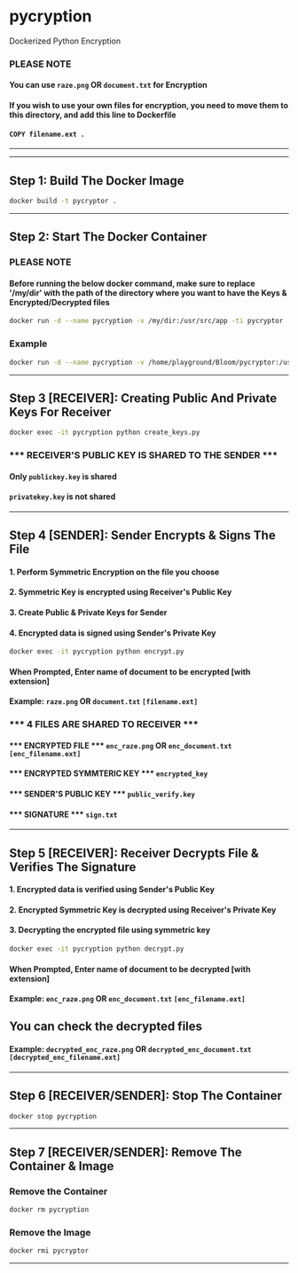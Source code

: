 # pycryption

Dockerized Python Encryption

### PLEASE NOTE 
#### You can use `raze.png` OR `document.txt` for Encryption 
#### If you wish to use your own files for encryption, you need to move them to this directory, and add this line to Dockerfile 
#### `COPY filename.ext .`

---------------------------------------------------------------------------------------------------------------------------------------------------------------------
---------------------------------------------------------------------------------------------------------------------------------------------------------------------

## Step 1: Build The Docker Image

  ```sh
  docker build -t pycryptor .
  ```



---------------------------------------------------------------------------------------------------------------------------------------------------------------------

## Step 2: Start The Docker Container

### PLEASE NOTE
#### Before running the below docker command, make sure to replace '/my/dir' with the path of the directory where you want to have the Keys & Encrypted/Decrypted files
  ```sh
  docker run -d --name pycryption -v /my/dir:/usr/src/app -ti pycryptor
  ```
### Example 
  ```sh
  docker run -d --name pycryption -v /home/playground/Bloom/pycryptor:/usr/src/app -ti pycryptor
  ```

---------------------------------------------------------------------------------------------------------------------------------------------------------------------

## Step 3 [RECEIVER]: Creating Public And Private Keys For Receiver

  ```sh
  docker exec -it pycryption python create_keys.py
  ```

### *** RECEIVER'S PUBLIC KEY IS SHARED TO THE SENDER ***
#### Only `publickey.key` is shared
#### `privatekey.key` is not shared 

---------------------------------------------------------------------------------------------------------------------------------------------------------------------

## Step 4 [SENDER]: Sender Encrypts & Signs The File

#### 1. Perform Symmetric Encryption on the file you choose
#### 2. Symmetric Key is encrypted using Receiver's Public Key
#### 3. Create Public & Private Keys for Sender
#### 4. Encrypted data is signed using Sender's Private Key

  ```sh
  docker exec -it pycryption python encrypt.py
  ```
#### When Prompted, Enter name of document to be encrypted [with extension] 
#### Example: `raze.png` OR `document.txt`  `[filename.ext]`

### *** 4 FILES ARE SHARED TO RECEIVER ***
#### *** ENCRYPTED FILE ***  `enc_raze.png` OR `enc_document.txt` `[enc_filename.ext]`
#### *** ENCRYPTED SYMMTERIC KEY *** `encrypted_key`
#### *** SENDER'S PUBLIC KEY *** `public_verify.key`
#### *** SIGNATURE *** `sign.txt`

---------------------------------------------------------------------------------------------------------------------------------------------------------------------


## Step 5 [RECEIVER]: Receiver Decrypts File & Verifies The Signature

#### 1. Encrypted data is verified using Sender's Public Key
#### 2. Encrypted Symmetric Key is decrypted using Receiver's Private Key
#### 3. Decrypting the encrypted file using symmetric key

  ```sh
  docker exec -it pycryption python decrypt.py
  ```

#### When Prompted, Enter name of document to be decrypted [with extension] 
#### Example: `enc_raze.png` OR `enc_document.txt` `[enc_filename.ext]`

## You can check the decrypted files 
#### Example: `decrypted_enc_raze.png` OR `decrypted_enc_document.txt` `[decrypted_enc_filename.ext]`

---------------------------------------------------------------------------------------------------------------------------------------------------------------------

## Step 6 [RECEIVER/SENDER]: Stop The Container 
  ```sh
  docker stop pycryption
  ```


---------------------------------------------------------------------------------------------------------------------------------------------------------------------

## Step 7 [RECEIVER/SENDER]: Remove The Container & Image
### Remove the Container
  ```sh
  docker rm pycryption
  ```

### Remove the Image
  ```sh
  docker rmi pycryptor
  ```

---------------------------------------------------------------------------------------------------------------------------------------------------------------------

